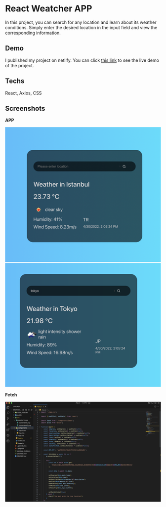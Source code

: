 # React Weatcher APP

In this project, you can search for any location and learn about its weather conditions. Simply enter the desired location in the input field and view the corresponding information.

## Demo

I published my project on netlify. You can click [this link](https://movie-api-app-demo.netlify.app/)
to see the live demo of the project.

## Techs

React, Axios, CSS

## Screenshots

**APP**

![App Screenshot](https://github.com/ramazandogna/weather-app/blob/main/src/assets/image/screenshot.png)
![App Screenshot](https://github.com/ramazandogna/weather-app/blob/main/src/assets/image/screenshot2.png)

**Fetch**

![App Screenshot](https://github.com/ramazandogna/weather-app/blob/main/src/assets/image/fetch-operation.png)
